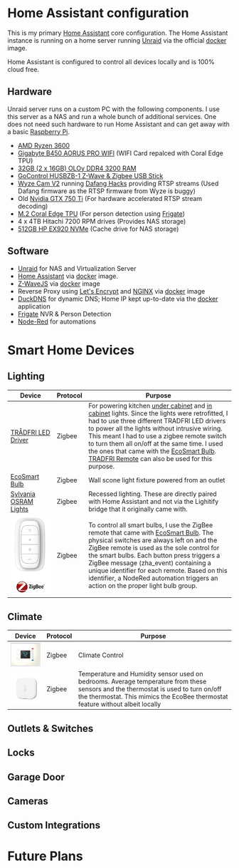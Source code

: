 # Home Assistant configuration

This is my primary [Home Assistant](https://home-assistant.io/) core configuration.  The Home Assistant instance is running on a home server running [Unraid](https://unraid.net/) via the official [docker](https://hub.docker.com/r/homeassistant/home-assistant) image.

Home Assistant is configured to control all devices locally and is 100% cloud free. 

## Hardware

Unraid server runs on a custom PC with the following components.  I use this server as a NAS and run a whole bunch of additional services.  One does not need such hardware to run Home Assistant and can get away with a basic [Raspberry Pi](https://www.raspberrypi.com/products/raspberry-pi-4-model-b/).

- [AMD Ryzen 3600](https://www.amd.com/en/products/cpu/amd-ryzen-5-3600)
- [Gigabyte B450 AORUS PRO WIFI](https://www.gigabyte.com/Motherboard/B450-AORUS-PRO-WIFI-rev-1x#kf) (WIFI Card repalced with Coral Edge TPU)
- [32GB (2 x 16GB) OLOy DDR4 3200 RAM](https://www.newegg.com/oloy-32gb-288-pin-ddr4-sdram/p/N82E16820821332)
- [GoControl HUSBZB-1 Z-Wave & Zigbee USB Stick](https://www.amazon.com/GoControl-CECOMINOD016164-HUSBZB-1-USB-Hub/dp/B01GJ826F8/)
- [Wyze Cam V2](https://wyze.com/wyze-cam-v2.html) running [Dafang Hacks](https://github.com/EliasKotlyar/Xiaomi-Dafang-Hacks) providing RTSP streams (Used Dafang firmware as the RTSP firmware from Wyze is buggy)
- Old [Nvidia GTX 750 Ti](https://www.evga.com/products/specs/gpu.aspx?pn=70b14ba6-5853-4a65-aacf-cff61f466d82) (For hardware accelerated RTSP stream decoding)
- [M.2 Coral Edge TPU](https://coral.ai/products/m2-accelerator-dual-edgetpu/) (For person detection using [Frigate](https://frigate.video/))
- 4 x 4TB Hitachi 7200 RPM drives (Provides NAS storage)
- [512GB HP EX920 NVMe](https://www.amazon.com/HP-EX920-Internal-2YY46AA-ABC/dp/B0795X5HJL) (Cache drive for NAS storage)

## Software

- [Unraid](https://unraid.net/) for NAS and Virtualization Server
- [Home Assistant](https://home-assistant.io/) via [docker](https://hub.docker.com/r/homeassistant/home-assistant) image.
- [Z-WaveJS](https://github.com/zwave-js) via [docker](https://hub.docker.com/r/zwavejs/zwavejs2mqtt) image
- Reverse Proxy using [Let's Encrypt](https://letsencrypt.org/) and [NGINX](https://www.nginx.com/) via [docker](https://hub.docker.com/r/linuxserver/letsencrypt) image
- [DuckDNS](https://www.duckdns.org/) for dynamic DNS; Home IP kept up-to-date via the [docker](https://hub.docker.com/r/linuxserver/duckdns/) application
- [Frigate](https://frigate.video/) NVR & Person Detection
- [Node-Red](https://nodered.org/) for automations


# Smart Home Devices

## Lighting

| Device | Protocol | Purpose |
| ------ | -------- | ------- |
| [TRÅDFRI LED Driver](https://www.ikea.com/us/en/p/tradfri-driver-for-wireless-control-gray-60342661/)|Zigbee|For powering kitchen [under cabinet](https://www.ikea.com/us/en/p/mittled-led-kitchen-cntrtp-lighting-strip-dimmable-white-00455420/) and [in cabinet](https://www.ikea.com/us/en/p/vaxmyra-led-spotlight-aluminum-color-90421888/) lights.  Since the lights were retrofitted, I had to use three different TRADFRI LED drivers to power all the lights without intrusive wiring.  This meant I had to use a zigbee remote switch to turn them all on/off at the same time.  I used the ones that came with the [EcoSmart Bulb](https://www.homedepot.com/p/EcoSmart-60-Watt-Equivalent-A19-CEC-SMART-LED-Light-Bulb-Tunable-White-Starter-Kit-1-Bulb-A9A19A60WESDZR1/310288335).  [TRADFRI Remote](https://www.ikea.com/us/en/p/tradfri-remote-control-00443130/) can also be used for this purpose.|
| [EcoSmart Bulb](https://www.homedepot.com/p/EcoSmart-60-Watt-Equivalent-A19-CEC-SMART-LED-Light-Bulb-Tunable-White-Starter-Kit-1-Bulb-A9A19A60WESDZR1/310288335)|Zigbee|Wall scone light fixture powered from an outlet|
| [Sylvania OSRAM Lights](https://www.amazon.com/73742-SYLVANIA-Adjustable-SmartThings-Assistant/dp/B015KQ29JI)| Zigbee | Recessed lighting.  These are directly paired with Home Assistant and not via the Lighitify bridge that it originally came with. |
| ![Remote Switch](screenshots/zigbee_remote.png) | Zigbee | To control all smart bulbs, I use the ZigBee remote that came with [EcoSmart Bulb](https://www.homedepot.com/p/EcoSmart-60-Watt-Equivalent-A19-CEC-SMART-LED-Light-Bulb-Tunable-White-Starter-Kit-1-Bulb-A9A19A60WESDZR1/310288335).  The physical switches are always left on and the ZigBee remote is used as the sole control for the smart bulbs.  Each button press triggers a ZigBee message (zha_event) containing a unique identifier for each remote.  Based on this identifier, a NodeRed automation triggers an action on the proper light bulb group. |

## Climate

| Device | Protocol | Purpose |
| ------ | -------- | ------- |
| [![Centralite Pearl Thermostat](screenshots/thermostat.png)](https://www.centralite.com/products/pearl-thermostat) | Zigbee | Climate Control
| [![Aqara Temp Sensor](screenshots/temp_sensor.png)](https://xiaomi-mi.com/sockets-and-sensors/aqara-temperature-and-humidity-sensor/) | Zigbee | Temperature and Humidity sensor used on bedrooms.  Average temperature from these sensors and the thermostat is used to turn on/off the thermostat.  This mimics the EcoBee thermostat feature without albeit locally|


## Outlets & Switches

## Locks

## Garage Door

## Cameras

## Custom Integrations

# Future Plans